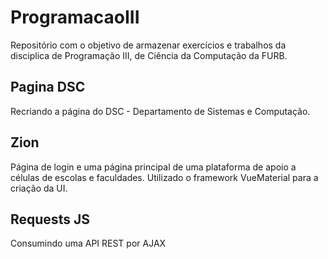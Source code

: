 # ProgramacaoIII
Repositório com o objetivo de armazenar exercícios e trabalhos da disciplica de Programação III, de Ciência da Computação da FURB.

## Pagina DSC
Recriando a página do DSC - Departamento de Sistemas e Computação.

## Zion
Página de login e uma página principal de uma plataforma de apoio a células de escolas e faculdades.
Utilizado o framework VueMaterial para a criação da UI.

## Requests JS
Consumindo uma API REST por AJAX

